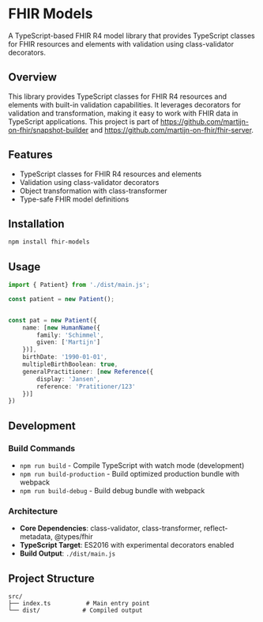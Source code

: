 # FHIR Models

A TypeScript-based FHIR R4 model library that provides TypeScript classes for FHIR resources and elements with validation using class-validator decorators.

## Overview

This library provides TypeScript classes for FHIR R4 resources and elements with built-in validation capabilities. 
It leverages decorators for validation and transformation, making it easy to work with FHIR data in TypeScript
applications. This project is part of https://github.com/martijn-on-fhir/snapshot-builder and https://github.com/martijn-on-fhir/fhir-server.

## Features

- TypeScript classes for FHIR R4 resources and elements
- Validation using class-validator decorators
- Object transformation with class-transformer
- Type-safe FHIR model definitions

## Installation

```bash
npm install fhir-models
```

## Usage

```typescript
import { Patient} from './dist/main.js';

const patient = new Patient();


const pat = new Patient({
    name: [new HumanName({
        family: 'Schimmel',
        given: ['Martijn']
    })],
    birthDate: '1990-01-01',
    multipleBirthBoolean: true,
    generalPractitioner: [new Reference({
        display: 'Jansen',
        reference: 'Pratitioner/123'
    })]
})
```

## Development

### Build Commands

- `npm run build` - Compile TypeScript with watch mode (development)
- `npm run build-production` - Build optimized production bundle with webpack
- `npm run build-debug` - Build debug bundle with webpack

### Architecture

- **Core Dependencies**: class-validator, class-transformer, reflect-metadata, @types/fhir
- **TypeScript Target**: ES2016 with experimental decorators enabled
- **Build Output**: `./dist/main.js`

## Project Structure

```
src/
├── index.ts          # Main entry point
└── dist/            # Compiled output
```

